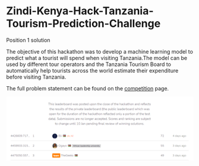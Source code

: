 # Zindi-Kenya-Hack-Tanzania-Tourism-Prediction-Challenge
Position 1 solution


The objective of this hackathon was to develop a machine learning model to predict what a tourist will spend when visiting Tanzania.The model can be used by different tour operators and the Tanzania Tourism Board to automatically help tourists across the world estimate their expenditure before visiting Tanzania. 


The full problem statement can be found on the [competition](https://zindi.africa/hackathons/kenya-hack-tanzania-tourism-prediction-challenge) page.

![](https://github.com/KuriaDan/Zindi-Kenya-Hack-Tanzania-Tourism-Prediction-Challenge/blob/master/Capture.PNG)